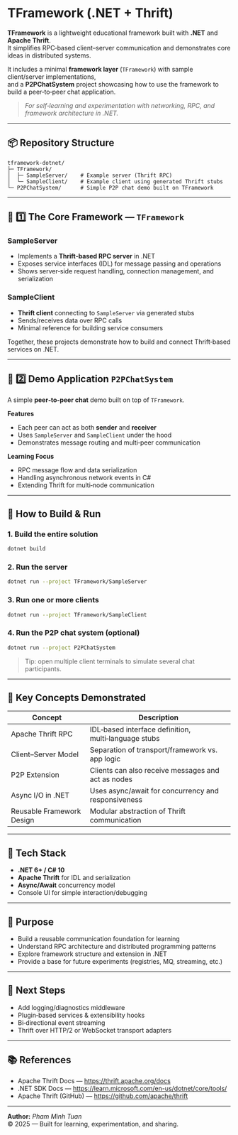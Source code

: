 # TFramework (.NET + Thrift)

**TFramework** is a lightweight educational framework built with **.NET** and **Apache Thrift**.  
It simplifies RPC‑based client–server communication and demonstrates core ideas in distributed systems.

It includes a minimal **framework layer** (`TFramework`) with sample client/server implementations,  
and a **P2PChatSystem** project showcasing how to use the framework to build a peer‑to‑peer chat application.

> *For self‑learning and experimentation with networking, RPC, and framework architecture in .NET.*

---

## 📦 Repository Structure

```text
tframework-dotnet/
├─ TFramework/
│  ├─ SampleServer/    # Example server (Thrift RPC)
│  └─ SampleClient/    # Example client using generated Thrift stubs
└─ P2PChatSystem/      # Simple P2P chat demo built on TFramework
```

---

## 🧩 **1️⃣  The Core Framework** — `TFramework`

### SampleServer
- Implements a **Thrift‑based RPC server** in .NET
- Exposes service interfaces (IDL) for message passing and operations
- Shows server‑side request handling, connection management, and serialization

### SampleClient
- **Thrift client** connecting to `SampleServer` via generated stubs
- Sends/receives data over RPC calls
- Minimal reference for building service consumers

Together, these projects demonstrate how to build and connect Thrift‑based services on .NET.

---

## 💬 **2️⃣  Demo Application** `P2PChatSystem`

A simple **peer‑to‑peer chat** demo built on top of `TFramework`.

**Features**
- Each peer can act as both **sender** and **receiver**
- Uses `SampleServer` and `SampleClient` under the hood
- Demonstrates message routing and multi‑peer communication

**Learning Focus**
- RPC message flow and data serialization
- Handling asynchronous network events in C#
- Extending Thrift for multi‑node communication

---

## 🚀 How to Build & Run

### 1. Build the entire solution
```bash
dotnet build
```

### 2. Run the server
```bash
dotnet run --project TFramework/SampleServer
```

### 3. Run one or more clients
```bash
dotnet run --project TFramework/SampleClient
```

### 4. Run the P2P chat system (optional)
```bash
dotnet run --project P2PChatSystem
```

> Tip: open multiple client terminals to simulate several chat participants.

---

## 🧠 Key Concepts Demonstrated

| Concept | Description |
|--------|-------------|
| Apache Thrift RPC | IDL‑based interface definition, multi‑language stubs |
| Client–Server Model | Separation of transport/framework vs. app logic |
| P2P Extension | Clients can also receive messages and act as nodes |
| Async I/O in .NET | Uses async/await for concurrency and responsiveness |
| Reusable Framework Design | Modular abstraction of Thrift communication |

---

## 🧱 Tech Stack
- **.NET 6+ / C# 10**  
- **Apache Thrift** for IDL and serialization  
- **Async/Await** concurrency model  
- Console UI for simple interaction/debugging

---

## 🎯 Purpose
- Build a reusable communication foundation for learning  
- Understand RPC architecture and distributed programming patterns  
- Explore framework structure and extension in .NET  
- Provide a base for future experiments (registries, MQ, streaming, etc.)

---

## 🧭 Next Steps
- Add logging/diagnostics middleware  
- Plugin‑based services & extensibility hooks  
- Bi‑directional event streaming  
- Thrift over HTTP/2 or WebSocket transport adapters

---

## 📚 References
- Apache Thrift Docs — https://thrift.apache.org/docs  
- .NET SDK Docs — https://learn.microsoft.com/en-us/dotnet/core/tools/  
- Apache Thrift (GitHub) — https://github.com/apache/thrift

---

**Author:** *Pham Minh Tuan*  
© 2025 — Built for learning, experimentation, and sharing.
